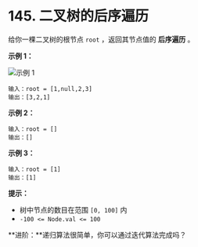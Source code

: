 # 145. 二叉树的后序遍历

给你一棵二叉树的根节点 `root` ，返回其节点值的 **后序遍历** 。

**示例 1：**

![示例 1](https://assets.leetcode.com/uploads/2020/08/28/pre1.jpg)

```()
输入：root = [1,null,2,3]
输出：[3,2,1]
```

**示例 2：**

```()
输入：root = []
输出：[]
```

**示例 3：**

```()
输入：root = [1]
输出：[1]
```

**提示：**

- 树中节点的数目在范围 `[0, 100]` 内
- `-100 <= Node.val <= 100`

**进阶：**递归算法很简单，你可以通过迭代算法完成吗？
